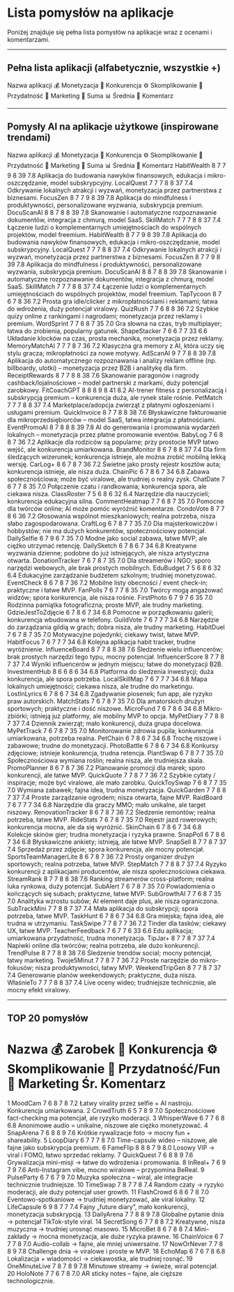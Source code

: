 # Lista pomysłów na aplikacje

Poniżej znajduje się pełna lista pomysłów na aplikacje wraz z ocenami i komentarzami.

---

## Pełna lista aplikacji (alfabetycznie, wszystkie +)

Nazwa aplikacji	💰 Monetyzacja	🏁 Konkurencja	⚙️ Skomplikowanie	🎯 Przydatność	📣 Marketing	🔢 Suma	📊 Średnia	💬 Komentarz
<!-- Pomysły użytkownika powyżej -->

---

## Pomysły AI na aplikacje użytkowe (inspirowane trendami)

Nazwa aplikacji	💰 Monetyzacja	🏁 Konkurencja	⚙️ Skomplikowanie	🎯 Przydatność	📣 Marketing	🔢 Suma	📊 Średnia	💬 Komentarz
HabitWealth	8	7	7	9	8	39	7.8	Aplikacja do budowania nawyków finansowych, edukacja i mikro-oszczędzanie, model subskrypcyjny.
LocalQuest	7	7	7	8	8	37	7.4	Odkrywanie lokalnych atrakcji i wyzwań, monetyzacja przez partnerstwa z biznesami.
FocusZen	8	7	7	9	8	39	7.8	Aplikacja do mindfulness i produktywności, personalizowane wyzwania, subskrypcja premium.
DocuScanAI	8	8	7	8	8	39	7.8	Skanowanie i automatyczne rozpoznawanie dokumentów, integracja z chmurą, model SaaS.
SkillMatch	7	7	7	8	8	37	7.4	Łączenie ludzi o komplementarnych umiejętnościach do wspólnych projektów, model freemium.
HabitWealth	8	7	7	9	8	39	7.8	Aplikacja do budowania nawyków finansowych, edukacja i mikro-oszczędzanie, model subskrypcyjny.
LocalQuest	7	7	7	8	8	37	7.4	Odkrywanie lokalnych atrakcji i wyzwań, monetyzacja przez partnerstwa z biznesami.
FocusZen	8	7	7	9	8	39	7.8	Aplikacja do mindfulness i produktywności, personalizowane wyzwania, subskrypcja premium.
DocuScanAI	8	8	7	8	8	39	7.8	Skanowanie i automatyczne rozpoznawanie dokumentów, integracja z chmurą, model SaaS.
SkillMatch	7	7	7	8	8	37	7.4	Łączenie ludzi o komplementarnych umiejętnościach do wspólnych projektów, model freemium.
TapTycoon	8	7	6	7	8	36	7.2	Prosta gra idle/clicker z mikropłatnościami i reklamami; łatwa do wdrożenia, duży potencjał viralowy.
QuizRush	7	7	6	8	8	36	7.2	Szybkie quizy online z rankingami i nagrodami; monetyzacja przez reklamy i premium.
WordSprint	7	7	6	8	7	35	7.0	Gra słowna na czas, tryb multiplayer; łatwa do zrobienia, popularny gatunek.
ShapeStacker	7	6	6	7	7	33	6.6	Układanie klocków na czas, prosta mechanika, monetyzacja przez reklamy.
MemoryMatchAI	7	7	7	8	7	36	7.2	Klasyczna gra memory z AI, która uczy się stylu gracza; mikropłatności za nowe motywy.
AdScanAI	9	7	7	8	8	39	7.8	Aplikacja do automatycznego rozpoznawania i analizy reklam offline (np. billboardy, ulotki) – monetyzacja przez B2B i analitykę dla firm.
ReceiptRewards	8	7	7	8	8	38	7.6	Skanowanie paragonów i nagrody cashback/lojalnościowe – model partnerski z markami, duży potencjał zarobkowy.
FitCoachGPT	8	8	8	9	8	41	8.2	AI-trener fitness z personalizacją i subskrypcją premium – konkurencja duża, ale rynek stale rośnie.
PetMatch	7	7	7	8	8	37	7.4	Marketplace/adopcja zwierząt z płatnymi ogłoszeniami i usługami premium.
QuickInvoice	8	7	7	8	8	38	7.6	Błyskawiczne fakturowanie dla mikroprzedsiębiorców – model SaaS, łatwa integracja z płatnościami.
EventPromoAI	8	7	8	8	8	39	7.8	AI do generowania i promowania wydarzeń lokalnych – monetyzacja przez płatne promowanie eventów.
BabyLog	7	6	8	8	7	36	7.2	Aplikacje dla rodziców są popularne; przy prostocie MVP łatwo wejść, ale konkurencja umiarkowana.
BrandMonitor	8	6	7	8	8	37	7.4	Dla firm śledzących wizerunek; konkurencja istnieje, ale można zrobić mobilną lekką wersję.
CarLog+	8	6	7	8	7	36	7.2	Świetne jako prosty rejestr kosztów auta; konkurencja istnieje, ale nisza duża.
ChainPic	6	7	8	6	7	34	6.8	Zabawa społecznościowa; może być viralowe, ale trudniej o realny zysk.
ChatDate	7	6	7	7	8	35	7.0	Połączenie czatu i randkowania; konkurencja spora, ale ciekawa nisza.
ClassRoster	7	5	6	8	6	32	6.4	Narzędzie dla nauczycieli; konkurencja edukacyjna silna.
CommentHeatmap	7	7	6	8	7	35	7.0	Pomocne dla twórców online; AI może pomóc wyróżnić komentarze.
CondoVote	8	7	7	8	6	36	7.2	Głosowania wspólnot mieszkaniowych; realna potrzeba, nisza słabo zagospodarowana.
CraftLog	6	7	8	7	7	35	7.0	Dla majsterkowiczów i hobbystów; nie ma dużych konkurentów, społecznościowy potencjał.
DailySelfie	6	7	9	6	7	35	7.0	Modne jako social zabawa, łatwe MVP, ale ciężko utrzymać retencję.
DailySketch	6	7	8	6	7	34	6.8	Kreatywne wyzwania dzienne; podobne do już istniejących, ale nisza artystyczna otwarta.
DonationTracker	7	6	7	8	7	35	7.0	Dla streamerów i NGO; sporo narzędzi webowych, ale brak prostych mobilnych.
EduBudget	7	5	6	8	6	32	6.4	Edukacyjne zarządzanie budżetem szkolnym; trudniej monetyzować.
EventCheck	8	6	7	8	7	36	7.2	Mobilne listy obecności / event check-in; praktyczne i łatwe MVP.
FanPolls	7	6	7	7	8	35	7.0	Twórcy mogą angażować widzów; spora konkurencja, ale nisza rośnie.
FirstPhoto	6	7	9	7	6	35	7.0	Rodzinna pamiątka fotograficzna; proste MVP, ale trudny marketing.
GdzieJestToZdjęcie	6	7	8	6	7	34	6.8	Pomocne w porządkowaniu galerii; konkurencja wbudowana w telefony.
GuildVote	7	6	7	7	7	34	6.8	Narzędzie do zarządzania gildią w grach; dobra nisza, ale trudny marketing.
HabitDuel	7	6	7	8	7	35	7.0	Motywacyjne pojedynki; ciekawy twist, łatwe MVP.
HabitFocus	7	6	7	7	7	34	6.8	Kolejna aplikacja habit tracker, trudne wyróżnienie.
InfluenceBoard	8	7	7	8	8	38	7.6	Śledzenie wielu influencerów; brak prostych narzędzi tego typu, mocny potencjał.
InfluencerScore	8	7	7	8	7	37	7.4	Wyniki influencerów w jednym miejscu; łatwe do monetyzacji B2B.
InvestmentHub	8	6	6	8	6	34	6.8	Platforma do śledzenia inwestycji; duża konkurencja, ale spora potrzeba.
LocalSkillMap	7	6	7	7	7	34	6.8	Mapa lokalnych umiejętności; ciekawa nisza, ale trudne do marketingu.
LostInLyrics	6	7	8	6	7	34	6.8	Zgadywanie piosenek; fun app, ale ryzyko praw autorskich.
MatchStats	7	6	7	8	7	35	7.0	Dla amatorskich drużyn sportowych; praktyczne i dość niszowe.
MicroFund	7	6	7	8	6	34	6.8	Mikro-zbiórki; istnieją już platformy, ale mobilny MVP to opcja.
MyPetDiary	7	7	8	8	7	37	7.4	Dziennik zwierząt; mało konkurencji, duża grupa docelowa.
MyPetTrack	7	6	7	8	7	35	7.0	Monitorowanie zdrowia pupila; konkurencja umiarkowana, potrzeba realna.
PetChain	6	7	8	6	7	34	6.8	Trochę niszowe i zabawowe; trudne do monetyzacji.
PhotoBattle	6	7	8	6	7	34	6.8	Konkursy zdjęciowe; istnieje konkurencja, trudna retencja.
PlantSwap	6	7	8	7	7	35	7.0	Społecznościowa wymiana roślin; realna nisza, ale trudniejsza skala.
PromoPlanner	8	6	7	8	7	36	7.2	Planowanie promocji dla marek; sporo konkurencji, ale łatwe MVP.
QuickQuote	7	7	8	7	7	36	7.2	Szybkie cytaty / inspiracje; może być viralowe, ale mało zarobku.
QuickToySwap	7	6	8	7	7	35	7.0	Wymiana zabawek; fajna idea, trudna monetyzacja.
QuickGarden	7	7	8	8	7	37	7.4	Proste zarządzanie ogrodem; nisza otwarta, fajne MVP.
RaidBoard	7	6	7	7	7	34	6.8	Narzędzie dla graczy MMO; mało unikalne, ale target niszowy.
RenovationTracker	8	6	7	8	7	36	7.2	Śledzenie remontów; realna potrzeba, łatwe MVP.
RideStats	7	6	7	8	7	35	7.0	Rejestr jazd rowerowych; konkurencja mocna, ale da się wyróżnić.
SkinChain	6	7	8	6	7	34	6.8	Kolekcje skinów gier; trudna monetyzacja i ryzyka prawne.
SnapPoll	6	7	8	6	7	34	6.8	Błyskawiczne ankiety; istnieją, ale łatwe MVP.
SnapSell	8	7	7	8	7	37	7.4	Sprzedaż przez zdjęcie; spora konkurencja, ale mocny potencjał.
SportsTeamManagerLite	8	6	7	8	7	36	7.2	Prosty organizer drużyn sportowych; realna potrzeba, łatwe MVP.
StepMatch	7	7	8	8	7	37	7.4	Ryzyko konkurencji z aplikacjami producentów, ale nisza społecznościowa ciekawa.
StreamRank	8	7	7	8	8	38	7.6	Ranking streamerów cross-platform; realna luka rynkowa, duży potencjał.
SubAlert	7	6	7	8	7	35	7.0	Powiadomienia o kończących się subach; praktyczne, łatwe MVP.
SubGrowthAI	7	7	6	8	7	35	7.0	Analityka wzrostu subów; AI element daje plus, ale nisza ograniczona.
SubTrackMini	7	7	8	8	7	37	7.4	Mała aplikacja do subskrypcji; spora potrzeba, łatwe MVP.
TaskHunt	6	7	8	6	7	34	6.8	Gra miejska; fajna idea, ale trudna w utrzymaniu.
TaskSwipe	7	7	8	7	7	36	7.2	Tinder dla tasków; ciekawy UX, łatwe MVP.
TeacherFeedback	7	6	7	7	6	33	6.6	Edu aplikacja; umiarkowana przydatność, trudna monetyzacja.
TipJar+	8	7	7	8	7	37	7.4	Napiwki online dla twórców; realna potrzeba, ale dużo konkurencji.
TrendPulse	8	7	7	8	8	38	7.6	Śledzenie trendów social; mocny potencjał, łatwy marketing.
Twoje5Minut	7	7	8	7	7	36	7.2	Proste narzędzie do mikro-fokusów; nisza produktywności, łatwy MVP.
WeekendTripGen	8	7	7	8	7	37	7.4	Generowanie planów weekendowych; praktyczne, duża nisza.
WłaśnieTo	7	7	7	8	8	37	7.4	Live oceny wideo; trudniejsze technicznie, ale mocny efekt viralowy.

---

## TOP 20 pomysłów

#	Nazwa	💰 Zarobek	🏁 Konkurencja	⚙️ Skomplikowanie	🎯 Przydatność/Fun	📣 Marketing	Śr.	Komentarz
1	MoodCam	7	6	8	7	8	7.2	Łatwy virality przez selfie + AI nastroju. Konkurencja umiarkowana.
2	CrowdTruth	6	5	7	8	9	7.0	Społecznościowe fact-checking ma potencjał, ale ryzyko moderacji.
3	WhisperWave	6	7	7	6	8	6.8	Anonimowe audio = unikalne, niszowe ale ciężko monetyzować.
4	SnapArena	7	6	8	8	9	7.6	Krótkie rywalizacje foto → mocny fun + shareability.
5	LoopDiary	6	7	7	7	8	7.0	Time-capsule wideo – niszowe, ale fajne jako subskrypcja premium.
6	FameFlip	8	8	8	7	9	8.0	Losowy VIP → viral i FOMO, łatwo sprzedać reklamy.
7	QuickQuest	7	6	8	8	9	7.6	Grywalizacja mini-misji → łatwe do wdrożenia i promowania.
8	InReal+	7	6	9	7	9	7.6	Anti-Instagram vibe, mocno wiralowe – przypomina BeReal.
9	PulseParty	6	7	6	7	9	7.0	Muzyka społeczna – wiral, ale integracje technicznie trudniejsze.
10	TimeSwap	7	8	7	7	8	7.4	Random czaty → ryzyko moderacji, ale duży potencjał user growth.
11	FlashCrowd	6	8	6	7	8	7.0	Eventowo-spotkaniowe → trudniej monetyzować, ale viral lokalny.
12	LifeCapsule	6	9	8	7	7	7.4	Fajny „future diary”, mało konkurencji, monetyzacja subskrypcją.
13	DailyArena	7	7	8	8	9	7.8	Globalne pytanie dnia → potencjał TikTok-style viral.
14	SecretSong	6	7	7	8	8	7.2	Kreatywne, nisza muzyczna → trudniej urosnąć masowo.
15	MicroBet	8	6	7	8	8	7.4	Mini-zakłady → mocna monetyzacja, ale duże ryzyka prawne.
16	ChainVoice	6	7	7	7	8	7.0	Audio-collab → fajne, ale mniej uniwersalne.
17	NowOrNever	7	7	8	8	9	7.8	Challenge dnia → viralowe i proste w MVP.
18	EchoMap	6	7	6	7	8	6.8	Lokalizacja + wiadomości → ciekawostka, ale trudniej rosnąć.
19	OneMinuteLive	7	8	7	8	9	7.8	Minutowe streamy → świeże, wiral potencjał.
20	HoloNote	7	7	6	7	8	7.0	AR sticky notes – fajne, ale cięższe technologicznie.
